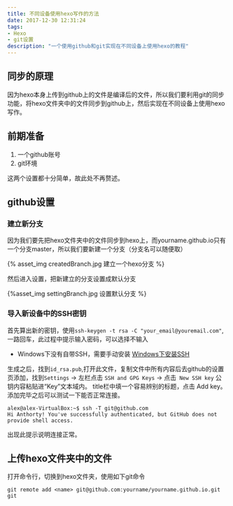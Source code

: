 ```yaml
---
title: 不同设备使用hexo写作的方法
date: 2017-12-30 12:31:24
tags:
- Hexo
- git设置
description: "一个使用github和git实现在不同设备上使用hexo的教程"
---
```


## 同步的原理

因为hexo本身上传到github上的文件是编译后的文件，所以我们要利用git的同步功能，将hexo文件夹中的文件同步到github上，然后实现在不同设备上使用hexo写作。

## 前期准备

1. 一个github账号
2. git环境
 
这两个设置都十分简单，故此处不再赘述。

## github设置

### 建立新分支

因为我们要先把hexo文件夹中的文件同步到hexo上，而yourname.github.io只有一个分支master，所以我们要新建一个分支（分支名可以随便取）

{% asset_img createdBranch.jpg 建立一个hexo分支 %}

然后进入设置，把新建立的分支设置成默认分支

{%asset_img settingBranch.jpg 设置默认分支 %}

### 导入新设备中的SSH密钥

首先算出新的密钥，使用`ssh-keygen -t rsa -C "your_email@youremail.com"`,一路回车，此过程中提示输入密码，可以选择不输入
- Windows下没有自带SSH，需要手动安装 [Windows下安装SSH](https://www.jianshu.com/p/f8ba3e51d60e)

生成之后，找到`id_rsa.pub`,打开此文件，复制文件中所有内容后去github的设置页添加，找到`Settings` -> 左栏点击 `SSH and GPG Keys` -> 点击` New SSH key` 公钥内容粘贴进“Key”文本域内。 title栏中填一个容易辨别的标题，点击 Add key。添加完毕之后可以测试一下能否正常连接。
```
alex@alex-VirtualBox:~$ ssh -T git@github.com
Hi Anthorty! You've successfully authenticated, but GitHub does not provide shell access.
```
出现此提示说明连接正常。

## 上传hexo文件夹中的文件

打开命令行，切换到hexo文件夹，使用如下git命令
```
git remote add <name> git@github.com:yourname/yourname.github.io.git
git 






